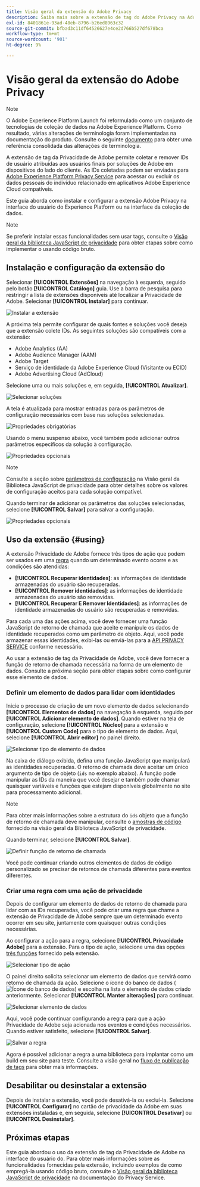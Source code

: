 ```yaml
---
title: Visão geral da extensão do Adobe Privacy
description: Saiba mais sobre a extensão de tag do Adobe Privacy na Adobe Experience Platform.
exl-id: 8401861e-93ad-48eb-8796-b26ed8963c32
source-git-commit: bfbad3c11df64526627e4ce2d766b527df678bca
workflow-type: tm+mt
source-wordcount: '901'
ht-degree: 9%

---
```


# Visão geral da extensão do Adobe Privacy

>[!NOTE]
>
>O Adobe Experience Platform Launch foi reformulado como um conjunto de tecnologias de coleção de dados na Adobe Experience Platform. Como resultado, várias alterações de terminologia foram implementadas na documentação do produto. Consulte o seguinte [documento](../../../term-updates.md) para obter uma referência consolidada das alterações de terminologia.

A extensão de tag da Privacidade de Adobe permite coletar e remover IDs de usuário atribuídas aos usuários finais por soluções de Adobe em dispositivos do lado do cliente. As IDs coletadas podem ser enviadas para [Adobe Experience Platform Privacy Service](../../../../privacy-service/home.md) para acessar ou excluir os dados pessoais do indivíduo relacionado em aplicativos Adobe Experience Cloud compatíveis.

Este guia aborda como instalar e configurar a extensão Adobe Privacy na interface do usuário do Experience Platform ou na interface da coleção de dados.

>[!NOTE]
>
>Se preferir instalar essas funcionalidades sem usar tags, consulte o [Visão geral da biblioteca JavaScript de privacidade](../../../../privacy-service/js-library.md) para obter etapas sobre como implementar o usando código bruto.

## Instalação e configuração da extensão do 

Selecionar **[!UICONTROL Extensões]** na navegação à esquerda, seguido pelo botão **[!UICONTROL Catálogo]** guia. Use a barra de pesquisa para restringir a lista de extensões disponíveis até localizar a Privacidade de Adobe. Selecionar **[!UICONTROL Instalar]** para continuar.

![Instalar a extensão](../../../images/extensions/client/privacy/install.png)

A próxima tela permite configurar de quais fontes e soluções você deseja que a extensão colete IDs. As seguintes soluções são compatíveis com a extensão:

* Adobe Analytics (AA)
* Adobe Audience Manager (AAM)
* Adobe Target
* Serviço de identidade da Adobe Experience Cloud (Visitante ou ECID)
* Adobe Advertising Cloud (AdCloud)

Selecione uma ou mais soluções e, em seguida, **[!UICONTROL Atualizar]**.

![Selecionar soluções](../../../images/extensions/client/privacy/select-solutions.png)

A tela é atualizada para mostrar entradas para os parâmetros de configuração necessários com base nas soluções selecionadas.

![Propriedades obrigatórias](../../../images/extensions/client/privacy/required-properties.png)

Usando o menu suspenso abaixo, você também pode adicionar outros parâmetros específicos da solução à configuração.

![Propriedades opcionais](../../../images/extensions/client/privacy/optional-properties.png)

>[!NOTE]
>
>Consulte a seção sobre [parâmetros de configuração](../../../../privacy-service/js-library.md#config-params) na Visão geral da Biblioteca JavaScript de privacidade para obter detalhes sobre os valores de configuração aceitos para cada solução compatível.

Quando terminar de adicionar os parâmetros das soluções selecionadas, selecione **[!UICONTROL Salvar]** para salvar a configuração.

![Propriedades opcionais](../../../images/extensions/client/privacy/save-config.png)

## Uso da extensão {#using}

A extensão Privacidade de Adobe fornece três tipos de ação que podem ser usados em uma [regra](../../../ui/managing-resources/rules.md) quando um determinado evento ocorre e as condições são atendidas:

* **[!UICONTROL Recuperar identidades]**: as informações de identidade armazenadas do usuário são recuperadas.
* **[!UICONTROL Remover identidades]**: as informações de identidade armazenadas do usuário são removidas.
* **[!UICONTROL Recuperar E Remover Identidades]**: as informações de identidade armazenadas do usuário são recuperadas e removidas.

Para cada uma das ações acima, você deve fornecer uma função JavaScript de retorno de chamada que aceite e manipule os dados de identidade recuperados como um parâmetro de objeto. Aqui, você pode armazenar essas identidades, exibi-las ou enviá-las para a [API PRIVACY SERVICE](../../../../privacy-service/api/overview.md) conforme necessário.

Ao usar a extensão de tag da Privacidade de Adobe, você deve fornecer a função de retorno de chamada necessária na forma de um elemento de dados. Consulte a próxima seção para obter etapas sobre como configurar esse elemento de dados.

### Definir um elemento de dados para lidar com identidades

Inicie o processo de criação de um novo elemento de dados selecionando **[!UICONTROL Elementos de dados]** na navegação à esquerda, seguido por **[!UICONTROL Adicionar elemento de dados]**. Quando estiver na tela de configuração, selecione **[!UICONTROL Núcleo]** para a extensão e **[!UICONTROL Custom Code]** para o tipo de elemento de dados. Aqui, selecione **[!UICONTROL Abrir editor]** no painel direito.

![Selecionar tipo de elemento de dados](../../../images/extensions/client/privacy/data-element-type.png)

Na caixa de diálogo exibida, defina uma função JavaScript que manipulará as identidades recuperadas. O retorno de chamada deve aceitar um único argumento de tipo de objeto (`ids` no exemplo abaixo). A função pode manipular as IDs da maneira que você desejar e também pode chamar quaisquer variáveis e funções que estejam disponíveis globalmente no site para processamento adicional.

>[!NOTE]
>
>Para obter mais informações sobre a estrutura do `ids` objeto que a função de retorno de chamada deve manipular, consulte o [amostras de código](../../../../privacy-service/js-library.md#samples) fornecido na visão geral da Biblioteca JavaScript de privacidade.

Quando terminar, selecione **[!UICONTROL Salvar]**.

![Definir função de retorno de chamada](../../../images/extensions/client/privacy/define-custom-code.png)

Você pode continuar criando outros elementos de dados de código personalizado se precisar de retornos de chamada diferentes para eventos diferentes.

### Criar uma regra com uma ação de privacidade

Depois de configurar um elemento de dados de retorno de chamada para lidar com as IDs recuperadas, você pode criar uma regra que chame a extensão de Privacidade de Adobe sempre que um determinado evento ocorrer em seu site, juntamente com quaisquer outras condições necessárias.

Ao configurar a ação para a regra, selecione **[!UICONTROL Privacidade Adobe]** para a extensão. Para o tipo de ação, selecione uma das opções [três funções](#using) fornecido pela extensão.

![Selecionar tipo de ação](../../../images/extensions/client/privacy/action-type.png)

O painel direito solicita selecionar um elemento de dados que servirá como retorno de chamada da ação. Selecione o ícone do banco de dados (![Ícone do banco de dados](../../../images/extensions/client/privacy/database.png)) e escolha na lista o elemento de dados criado anteriormente. Selecionar **[!UICONTROL Manter alterações]** para continuar.

![Selecionar elemento de dados](../../../images/extensions/client/privacy/add-data-element.png)

Aqui, você pode continuar configurando a regra para que a ação Privacidade de Adobe seja acionada nos eventos e condições necessários. Quando estiver satisfeito, selecione **[!UICONTROL Salvar]**.

![Salvar a regra](../../../images/extensions/client/privacy/save-rule.png)

Agora é possível adicionar a regra a uma biblioteca para implantar como um build em seu site para teste. Consulte a visão geral no [fluxo de publicação de tags](../../../ui/publishing/overview.md) para obter mais informações.

## Desabilitar ou desinstalar a extensão

Depois de instalar a extensão, você pode desativá-la ou excluí-la. Selecione **[!UICONTROL Configurar]** no cartão de privacidade da Adobe em suas extensões instaladas e, em seguida, selecione **[!UICONTROL Desativar]** ou **[!UICONTROL Desinstalar]**.

## Próximas etapas

Este guia abordou o uso da extensão de tag da Privacidade de Adobe na interface do usuário do. Para obter mais informações sobre as funcionalidades fornecidas pela extensão, incluindo exemplos de como empregá-la usando código bruto, consulte o [Visão geral da biblioteca JavaScript de privacidade](../../../../privacy-service/js-library.md) na documentação do Privacy Service.
